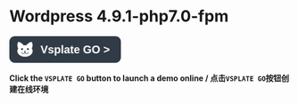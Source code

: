 # Wordpress 4.9.1-php7.0-fpm

<a href="https://www.vsplate.com/?docker-compose=https://github.com/vsplate/dcenvs/wordpress/4.9.1-php7.0-fpm"><img alt="VSPLATE GO" src="https://raw.githubusercontent.com/vsplate/images/master/vsgo_btn.png" width="200px"></a>

**Click the `VSPLATE GO` button to launch a demo online / 点击`VSPLATE GO`按钮创建在线环境**